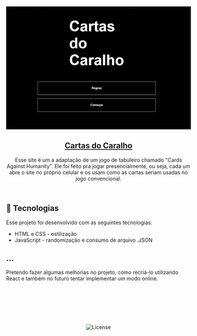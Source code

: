 <p align="center">
  <a href="https://rerigan.vercel.app/Extra/Cartas-do-Caralho/index.html" target="_blank"><img src="./Assets/cartas.png" alt="Preview do site Cartas do Caralho"></a>

</p>
<h2 align="center"> <a href="https://rerigan.vercel.app/Extra/Cartas-do-Caralho/index.html" target="_blank">Cartas do Caralho</a></h2>

<p align="center">
Esse site é um a adaptação de um jogo de tabuleiro chamado "Cards Against Humanity". Ele foi feito pra jogar presencialmente, ou seja, cada um abre o site no próprio celular e os usam como as cartas seriam usadas no jogo convencional.<br/>
</p>

<br>

## 🚀 Tecnologias

Esse projeto foi desenvolvido com as seguintes tecnologias:

- HTML e CSS - estilização
- JavaScript - randomização e consumo de arquivo .JSON

## ...

Pretendo fazer algumas melhorias no projeto, como recriá-lo utilizando React e também no futuro tentar implementar um modo online.
<br><br><br><br><br><br><br>

<p align="center">
  <img alt="License" src="https://img.shields.io/static/v1?label=license&message=MIT&color=49AA26&labelColor=000000">
</p>
